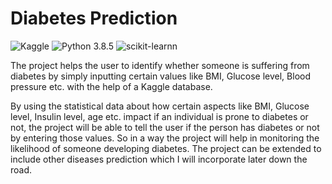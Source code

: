 # Diabetes Prediction
![Kaggle](https://img.shields.io/badge/Dataset-Kaggle-blue.svg) ![Python 3.8.5](https://img.shields.io/badge/Python-3.6-brightgreen.svg) ![scikit-learnn](https://img.shields.io/badge/Library-Scikit_Learn-orange.svg)

The project helps the user to identify whether someone is suffering from diabetes by simply inputting certain values like BMI, Glucose level, Blood pressure etc. with the help of a Kaggle database.

By using the statistical data about how certain aspects like BMI, Glucose level, Insulin level, age etc. impact if an individual is prone to diabetes or not, the project will be able to tell the user if the person has diabetes or not by entering those values. So in a way the project will help in monitoring the likelihood of someone developing diabetes. The project can be extended to include other diseases prediction which I will incorporate later down the road. 
